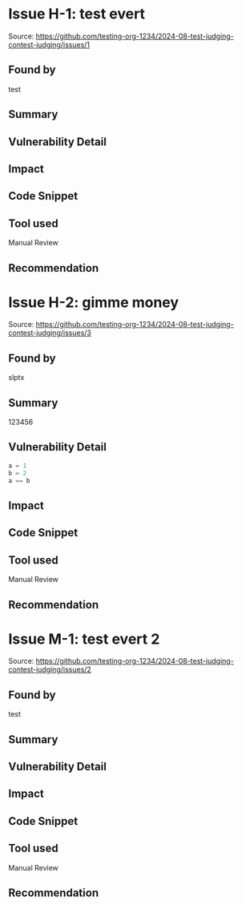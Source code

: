 # Issue H-1: test evert 

Source: https://github.com/testing-org-1234/2024-08-test-judging-contest-judging/issues/1 

## Found by 
test
## Summary

## Vulnerability Detail

## Impact

## Code Snippet

## Tool used

Manual Review

## Recommendation


# Issue H-2: gimme money 

Source: https://github.com/testing-org-1234/2024-08-test-judging-contest-judging/issues/3 

## Found by 
slptx
## Summary

123456

## Vulnerability Detail

```python
a = 1
b = 2
a == b
```

## Impact

## Code Snippet

## Tool used

Manual Review

## Recommendation


# Issue M-1: test evert 2 

Source: https://github.com/testing-org-1234/2024-08-test-judging-contest-judging/issues/2 

## Found by 
test
## Summary

## Vulnerability Detail

## Impact

## Code Snippet

## Tool used

Manual Review

## Recommendation


